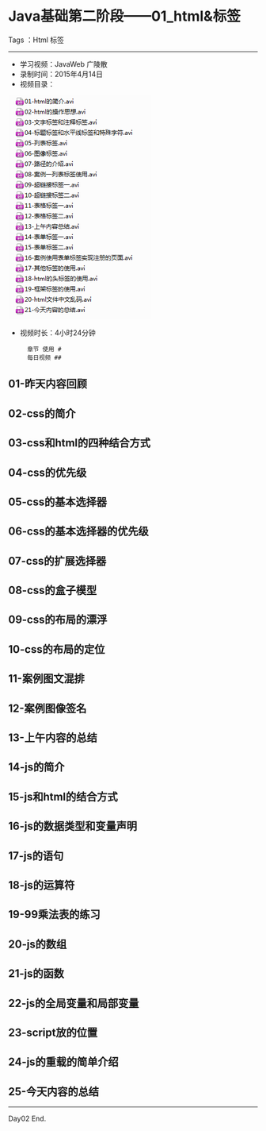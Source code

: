 # Java基础第二阶段——01_html&标签

Tags ：Html 标签


---


* 学习视频：JavaWeb 广陵散
* 录制时间：2015年4月14日
* 视频目录：

![](https://github.com/IvyZh/Java_Learning/blob/master/01_JavaWeb/%E5%B9%BF%E9%99%B5%E6%95%A3/imgs/QQ%E6%88%AA%E5%9B%BE20161123121121.png)

  
* 视频时长：4小时24分钟

		章节 使用 # 
		每日视频 ## 



## 01-昨天内容回顾
## 02-css的简介
## 03-css和html的四种结合方式
## 04-css的优先级
## 05-css的基本选择器
## 06-css的基本选择器的优先级
## 07-css的扩展选择器
## 08-css的盒子模型
## 09-css的布局的漂浮
## 10-css的布局的定位
## 11-案例图文混排
## 12-案例图像签名
## 13-上午内容的总结
## 14-js的简介
## 15-js和html的结合方式
## 16-js的数据类型和变量声明
## 17-js的语句
## 18-js的运算符
## 19-99乘法表的练习
## 20-js的数组
## 21-js的函数
## 22-js的全局变量和局部变量
## 23-script放的位置
## 24-js的重载的简单介绍
## 25-今天内容的总结

--------------

Day02 End.

